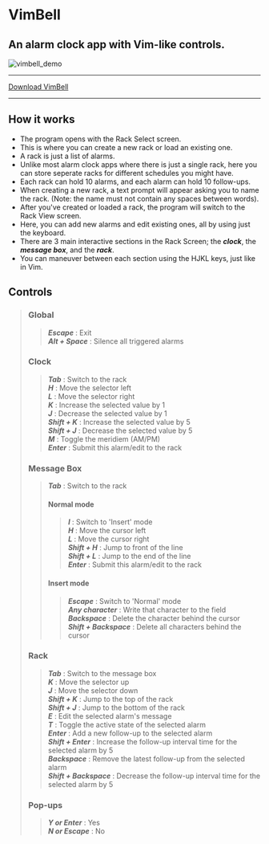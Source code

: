 # VimBell
## An alarm clock app with Vim-like controls.

![vimbell_demo](https://media.giphy.com/media/w3GTYDTXvJkDIyJJBk/giphy.gif)

---

[Download VimBell](https://drive.google.com/file/d/1lSMxTH23yknD6xpgMX7JYP--mMFQpcZQ/view?usp=sharing)

---

## How it works
- The program opens with the Rack Select screen.  
- This is where you can create a new rack or load an existing one.  
- A rack is just a list of alarms.  
- Unlike most alarm clock apps where there is just a single rack, here you can store seperate racks for different schedules you might have.  
- Each rack can hold 10 alarms, and each alarm can hold 10 follow-ups.  
- When creating a new rack, a text prompt will appear asking you to name the rack. (Note: the name must not contain any spaces between words).  
- After you've created or loaded a rack, the program will switch to the Rack View screen.  
- Here, you can add new alarms and edit existing ones, all by using just the keyboard.  
- There are 3 main interactive sections in the Rack Screen; the ***clock***, the ***message box***, and the ***rack***.  
- You can maneuver between each section using the HJKL keys, just like in Vim.  

## Controls
> ### Global
>> ***Escape*** : Exit  
>> ***Alt + Space*** : Silence all triggered alarms  
>
> ### Clock
>> ***Tab*** : Switch to the rack  
>> ***H*** : Move the selector left  
>> ***L*** : Move the selector right  
>> ***K*** : Increase the selected value by 1  
>> ***J*** : Decrease the selected value by 1  
>> ***Shift + K*** : Increase the selected value by 5  
>> ***Shift + J*** : Decrease the selected value by 5  
>> ***M*** : Toggle the meridiem (AM/PM)  
>> ***Enter*** : Submit this alarm/edit to the rack  
>
> ### Message Box
>> ***Tab*** : Switch to the rack  
>> #### Normal mode
>>> ***I*** : Switch to 'Insert' mode  
>>> ***H*** : Move the cursor left  
>>> ***L*** : Move the cursor right  
>>> ***Shift + H*** : Jump to front of the line  
>>> ***Shift + L*** : Jump to the end of the line  
>> ***Enter*** : Submit this alarm/edit to the rack  
>> #### Insert mode
>>> ***Escape*** : Switch to 'Normal' mode  
>>> ***Any character*** : Write that character to the field  
>>> ***Backspace*** : Delete the character behind the cursor  
>>> ***Shift + Backspace*** : Delete all characters behind the cursor  
>
> ### Rack
>> ***Tab*** : Switch to the message box  
>> ***K*** : Move the selector up  
>> ***J*** : Move the selector down  
>> ***Shift + K*** : Jump to the top of the rack  
>> ***Shift + J*** : Jump to the bottom of the rack  
>> ***E*** : Edit the selected alarm's message  
>> ***T*** : Toggle the active state of the selected alarm  
>> ***Enter*** : Add a new follow-up to the selected alarm  
>> ***Shift + Enter*** : Increase the follow-up interval time for the selected alarm by 5  
>> ***Backspace*** : Remove the latest follow-up from the selected alarm  
>> ***Shift + Backspace*** : Decrease the follow-up interval time for the selected alarm by 5  
>
> ### Pop-ups
>> ***Y or Enter*** : Yes  
>> ***N or Escape*** : No  
